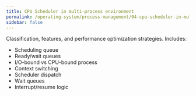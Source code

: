 ```yaml
---
title: CPU Scheduler in multi-process environment
permalink: /operating-system/process-management/04-cpu-scheduler-in-multi-process-environment
sidebar: false
---
```


Classification, features, and performance optimization strategies. Includes:
- Scheduling queue
- Ready/wait queues
- I/O-bound vs CPU-bound process
- Context switching
- Scheduler dispatch
- Wait queues
- Interrupt/resume logic